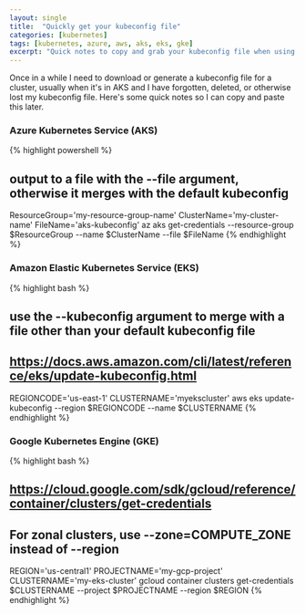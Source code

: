```yaml
---
layout: single
title:  "Quickly get your kubeconfig file"
categories: [kubernetes]
tags: [kubernetes, azure, aws, aks, eks, gke]
excerpt: "Quick notes to copy and grab your kubeconfig file when using hosted clusters." #this is a custom variable meant for a short description to be displayed on home page
---
```

<!-- begin_excerpt -->
Once in a while I need to download or generate a kubeconfig file for a cluster, usually when it's in AKS and I have forgotten, deleted, or otherwise lost my kubeconfig file. Here's some quick notes so I can copy and paste this later.

<!-- end_excerpt -->
### Azure Kubernetes Service (AKS)
{% highlight powershell %}
## output to a file with the --file argument, otherwise it merges with the default kubeconfig
ResourceGroup='my-resource-group-name'
ClusterName='my-cluster-name'
FileName='aks-kubeconfig'
az aks get-credentials --resource-group $ResourceGroup --name $ClusterName --file $FileName
{% endhighlight %}

### Amazon Elastic Kubernetes Service (EKS)

{% highlight bash %}
## use the --kubeconfig argument to merge with a file other than your default kubeconfig file
## https://docs.aws.amazon.com/cli/latest/reference/eks/update-kubeconfig.html

REGIONCODE='us-east-1'
CLUSTERNAME='myekscluster'
aws eks update-kubeconfig --region $REGIONCODE --name $CLUSTERNAME
{% endhighlight %}

### Google Kubernetes Engine (GKE) 

{% highlight bash %}
## https://cloud.google.com/sdk/gcloud/reference/container/clusters/get-credentials
## For zonal clusters, use --zone=COMPUTE_ZONE instead of --region

REGION='us-central1'
PROJECTNAME='my-gcp-project'
CLUSTERNAME='my-eks-cluster'
gcloud container clusters get-credentials $CLUSTERNAME --project $PROJECTNAME --region $REGION
{% endhighlight %}

